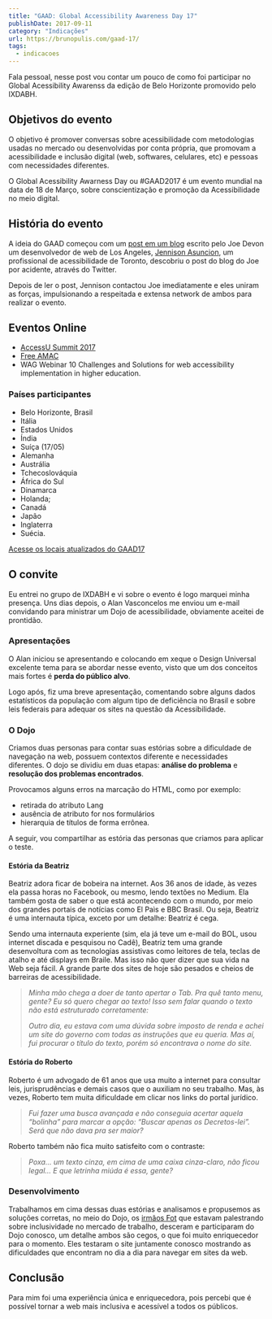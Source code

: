 ```yaml
---
title: "GAAD: Global Accessibility Awareness Day 17"
publishDate: 2017-09-11
category: "Indicações"
url: https://brunopulis.com/gaad-17/
tags:
  - indicacoes
---
```

Fala pessoal, nesse post vou contar um pouco de como foi participar no Global Acessibility Awarenss da edição de Belo Horizonte promovido pelo IXDABH.

## Objetivos do evento

O objetivo é promover conversas sobre acessibilidade com metodologias usadas no mercado ou desenvolvidas por conta própria, que promovam a acessibilidade e inclusão digital (web, softwares, celulares, etc) e pessoas com necessidades diferentes.

O Global Acessibility Awarness Day ou #GAAD2017 é um evento mundial na data de 18 de Março, sobre conscientização e promoção da Acessibilidade no meio digital.

## História do evento

A ideia do GAAD começou com um [post em um blog](https://mysqltalk.wordpress.com/2011/11/27/challenge-accessibility-know-how-needs-to-go-mainstream-with-developers-now/) escrito pelo Joe Devon um desenvolvedor de web de Los Angeles, [Jennison Asuncion](https://www.linkedin.com/in/jennison/), um profissional de acessibilidade de Toronto, descobriu o post do blog do Joe por acidente, através do Twitter.

Depois de ler o post, Jennison contactou Joe imediatamente e eles uniram as forças, impulsionando a respeitada e extensa network de ambos para realizar o evento.

## Eventos Online

- [AccessU Summit 2017](http://environmentsforhumans.com/2017/accessu-summit/)
- [Free AMAC](http://mailchi.mp/e993313afc40/1ml4oa6z8f-1242317?e=3ab58790fd)
- WAG Webinar 10 Challenges and Solutions for web accessibility implementation in higher education.

### Países participantes

- Belo Horizonte, Brasil
- Itália
- Estados Unidos
- Índia
- Suíça (17/05)
- Alemanha
- Austrália
- Tchecoslováquia
- África do Sul
- Dinamarca
- Holanda;
- Canadá
- Japão
- Inglaterra
- Suécia.

[Acesse os locais atualizados do GAAD17](http://globalaccessibilityawarenessday.org/events/)

## O convite

Eu entrei no grupo de IXDABH e vi sobre o evento é logo marquei minha presença. Uns dias depois, o Alan Vasconcelos me enviou um e-mail convidando para ministrar um Dojo de acessibilidade, obviamente aceitei de prontidão.

### Apresentações

O Alan iniciou se apresentando e colocando em xeque o Design Universal excelente tema para se abordar nesse evento, visto que um dos conceitos mais fortes é **perda do público alvo**.

Logo após, fiz uma breve apresentação, comentando sobre alguns dados estatísticos da população com algum tipo de deficiência no Brasil e sobre leis federais para adequar os sites na questão da Acessibilidade.

### O Dojo

Criamos duas personas para contar suas estórias sobre a dificuldade de navegação na web, possuem contextos diferente e necessidades diferentes.
O dojo se dividiu em duas etapas: **análise do problema** e **resolução dos problemas encontrados**.

Provocamos alguns erros na marcação do HTML, como por exemplo:

- retirada do atributo Lang
- ausência de atributo for nos formulários
- hierarquia de títulos de forma errônea.

A seguir, vou compartilhar as estória das personas que criamos para aplicar o teste.

#### Estória da Beatriz

Beatriz adora ficar de bobeira na internet. Aos 36 anos de idade, às vezes ela passa horas no Facebook, ou mesmo, lendo textões no Medium. Ela também gosta de saber o que está acontecendo com o mundo, por meio dos grandes portais de notícias como El Paìs e BBC Brasil. Ou seja, Beatriz é uma internauta típica, exceto por um detalhe: Beatriz é cega.

Sendo uma internauta experiente (sim, ela já teve um e-mail do BOL, usou internet discada e pesquisou no Cadê), Beatriz tem uma grande desenvoltura com as tecnologias assistivas como leitores de tela, teclas de atalho e até displays em Braile. Mas isso não quer dizer que sua vida na Web seja fácil. A grande parte dos sites de hoje são pesados e cheios de barreiras de acessibilidade.

> _Minha mão chega a doer de tanto apertar o Tab. Pra quê tanto menu, gente? Eu só quero chegar ao texto! Isso sem falar quando o texto não está estruturado corretamente:_
>
> _Outro dia, eu estava com uma dúvida sobre imposto de renda e achei um site do governo com todas as instruções que eu queria. Mas aí, fui procurar o título do texto, porém só encontrava o nome do site._

#### Estória do Roberto

Roberto é um advogado de 61 anos que usa muito a internet para consultar leis, jurisprudências e demais casos que o auxiliam no seu trabalho. Mas, às vezes, Roberto tem muita dificuldade em clicar nos links do portal jurídico.

> _Fui fazer uma busca avançada e não conseguia acertar aquela “bolinha” para marcar a opção: “Buscar apenas os Decretos-lei”. Será que não dava pra ser maior?_

Roberto também não fica muito satisfeito com o contraste:

> _Poxa… um texto cinza, em cima de uma caixa cinza-claro, não ficou legal… E que letrinha miúda é essa, gente?_

### Desenvolvimento

Trabalhamos em cima dessas duas estórias e analisamos e propusemos as soluções corretas, no meio do Dojo, os [irmãos Fot](http://www.irmaosfot.com.br/) que estavam palestrando sobre inclusividade no mercado de trabalho, desceram e participaram do Dojo conosco, um detalhe ambos são cegos, o que foi muito enriquecedor para o momento.
Eles testaram o site juntamente conosco mostrando as dificuldades que encontram no dia a dia para navegar em sites da web.

## Conclusão

Para mim foi uma experiência única e enriquecedora, pois percebi que é possível tornar a web mais inclusiva e acessível a todos os públicos.
